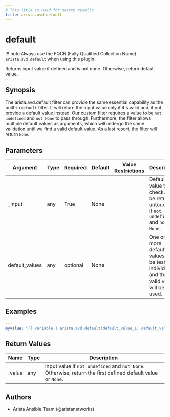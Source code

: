 ```yaml
---
# This title is used for search results
title: arista.avd.default
---
```

<!--
  ~ Copyright (c) 2023-2024 Arista Networks, Inc.
  ~ Use of this source code is governed by the Apache License 2.0
  ~ that can be found in the LICENSE file.
  -->

# default

!!! note
    Always use the FQCN (Fully Qualified Collection Name) `arista.avd.default` when using this plugin.

Returns input value if defined and is not none. Otherwise, return default value.

## Synopsis

The arista.avd.default filter can provide the same essential capability as the built\-in <code>default</code> filter.
It will return the input value only if it\'s valid and, if not, provide a default value instead.
Our custom filter requires a value to be <code>not undefined</code> and <code>not None</code> to pass through.
Furthermore, the filter allows multiple default values as arguments, which will undergo the same validation until we find a valid default value.
As a last resort, the filter will return <code>None</code>.

## Parameters

| Argument | Type | Required | Default | Value Restrictions | Description |
| -------- | ---- | -------- | ------- | ------------------ | ----------- |
| _input | any | True | None |  | Default value to check. Will be returned untouched if <code>not undefined</code> and <code>not None</code>. |
| default_values | any | optional | None |  | One or more default values will be tested individually, and the first valid value will be used. |

## Examples

```yaml
---
myvalue: "{{ variable | arista.avd.default(default_value_1, default_value_2) }}"
```

## Return Values

| Name | Type | Description |
| ---- | ---- | ----------- |
| _value | any | Input value if <code>not undefined</code> and <code>not None</code>. Otherwise, return the first defined default value or <code>None</code>. |

## Authors

- Arista Ansible Team (@aristanetworks)
